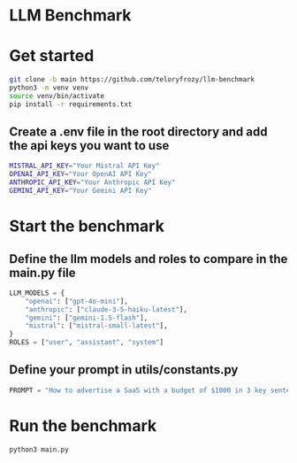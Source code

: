 # LLM Benchmark

# Get started

```bash
git clone -b main https://github.com/teloryfrozy/llm-benchmark
python3 -m venv venv
source venv/bin/activate
pip install -r requirements.txt
```

## Create a .env file in the root directory and add the api keys you want to use

```bash
MISTRAL_API_KEY="Your Mistral API Key"
OPENAI_API_KEY="Your OpenAI API Key"
ANTHROPIC_API_KEY="Your Anthropic API Key"
GEMINI_API_KEY="Your Gemini API Key"
```

# Start the benchmark

## Define the llm models and roles to compare in the main.py file
```python
LLM_MODELS = {
    "openai": ["gpt-4o-mini"],
    "anthropic": ["claude-3-5-haiku-latest"],
    "gemini": ["gemini-1.5-flash"],
    "mistral": ["mistral-small-latest"],
}
ROLES = ["user", "assistant", "system"]
```

## Define your prompt in utils/constants.py
```python
PROMPT = "How to advertise a SaaS with a budget of $1000 in 3 key sentences?"
```

# Run the benchmark
```bash
python3 main.py
```
